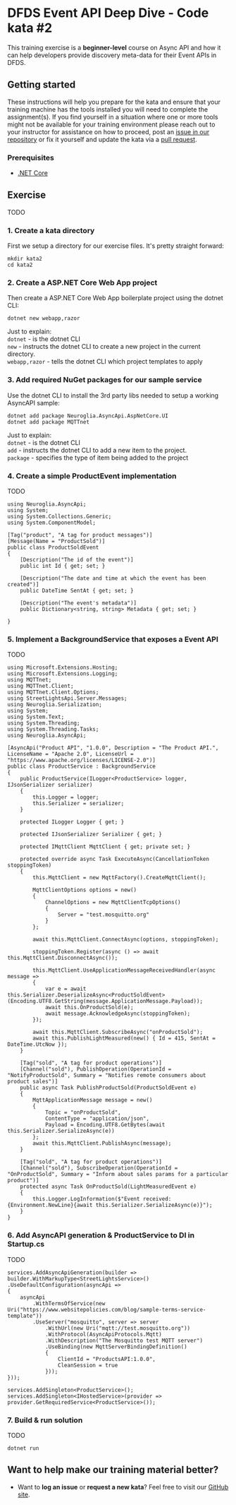 DFDS Event API Deep Dive - Code kata #2
======================================

This training exercise is a **beginner-level** course on Async API and how it can help developers provide discovery meta-data for their Event APIs in DFDS. 

## Getting started
These instructions will help you prepare for the kata and ensure that your training machine has the tools installed you will need to complete the assignment(s). If you find yourself in a situation where one or more tools might not be available for your training environment please reach out to your instructor for assistance on how to proceed, post an [issue in our repository](https://github.com/dfds/dojo/issues) or fix it yourself and update the kata via a [pull request](https://github.com/dfds/dojo/pulls).

### Prerequisites
* [.NET Core](https://dotnet.microsoft.com/en-us/download/dotnet/6.0)

## Exercise
TODO

### 1. Create a kata directory
First we setup a directory for our exercise files. It's pretty straight forward:

```
mkdir kata2
cd kata2
```

### 2. Create a ASP.NET Core Web App project
Then create a ASP.NET Core Web App boilerplate project using the dotnet CLI:

```
dotnet new webapp,razor
```

Just to explain: <br/>
`dotnet` - is the dotnet CLI <br/>
`new` - instructs the dotnet CLI to create a new project in the current directory.<br/>
`webapp,razor` - tells the dotnet CLI which project templates to apply


### 3. Add required NuGet packages for our sample service
Use the dotnet CLI to install the 3rd party libs needed to setup a working AsyncAPI sample:

```
dotnet add package Neuroglia.AsyncApi.AspNetCore.UI
dotnet add package MQTTnet
```

Just to explain: <br/>
`dotnet` - is the dotnet CLI <br/>
`add` - instructs the dotnet CLI to add a new item to the project.<br/>
`package` - specifies the type of item being added to the project


### 4. Create a simple ProductEvent implementation
TODO

```
using Neuroglia.AsyncApi;
using System;
using System.Collections.Generic;
using System.ComponentModel;

[Tag("product", "A tag for product messages")]
[Message(Name = "ProductSold")]
public class ProductSoldEvent
{
    [Description("The id of the event")]
    public int Id { get; set; }

    [Description("The date and time at which the event has been created")]
    public DateTime SentAt { get; set; }

    [Description("The event's metadata")]
    public Dictionary<string, string> Metadata { get; set; }

}
```


### 5. Implement a BackgroundService that exposes a Event API
TODO

```
using Microsoft.Extensions.Hosting;
using Microsoft.Extensions.Logging;
using MQTTnet;
using MQTTnet.Client;
using MQTTnet.Client.Options;
using StreetLightsApi.Server.Messages;
using Neuroglia.Serialization;
using System;
using System.Text;
using System.Threading;
using System.Threading.Tasks;
using Neuroglia.AsyncApi;

[AsyncApi("Product API", "1.0.0", Description = "The Product API.", LicenseName = "Apache 2.0", LicenseUrl = "https://www.apache.org/licenses/LICENSE-2.0")]
public class ProductService : BackgroundService
{
    public ProductService(ILogger<ProductService> logger, IJsonSerializer serializer)
    {
        this.Logger = logger;
        this.Serializer = serializer;
    }

    protected ILogger Logger { get; }

    protected IJsonSerializer Serializer { get; }

    protected IMqttClient MqttClient { get; private set; }

    protected override async Task ExecuteAsync(CancellationToken stoppingToken)
    {
        this.MqttClient = new MqttFactory().CreateMqttClient();

        MqttClientOptions options = new()
        {
            ChannelOptions = new MqttClientTcpOptions()
            {
                Server = "test.mosquitto.org"
            }
        };

        await this.MqttClient.ConnectAsync(options, stoppingToken);

        stoppingToken.Register(async () => await this.MqttClient.DisconnectAsync());

        this.MqttClient.UseApplicationMessageReceivedHandler(async message =>
        {
            var e = await this.Serializer.DeserializeAsync<ProductSoldEvent>(Encoding.UTF8.GetString(message.ApplicationMessage.Payload));
            await this.OnProductSold(e);
            await message.AcknowledgeAsync(stoppingToken);
        });

        await this.MqttClient.SubscribeAsync("onProductSold");
        await this.PublishLightMeasured(new() { Id = 415, SentAt = DateTime.UtcNow });
    }

    [Tag("sold", "A tag for product operations")]
    [Channel("sold"), PublishOperation(OperationId = "NotifyProductSold", Summary = "Notifies remote consumers about product sales")]
    public async Task PublishProductSold(ProductSoldEvent e)
    {
        MqttApplicationMessage message = new()
        {
            Topic = "onProductSold",
            ContentType = "application/json",
            Payload = Encoding.UTF8.GetBytes(await this.Serializer.SerializeAsync(e))
        };
        await this.MqttClient.PublishAsync(message);
    }

    [Tag("sold", "A tag for product operations")]
    [Channel("sold"), SubscribeOperation(OperationId = "OnProductSold", Summary = "Inform about sales params for a particular product")]
    protected async Task OnProductSold(LightMeasuredEvent e)
    {
        this.Logger.LogInformation($"Event received:{Environment.NewLine}{await this.Serializer.SerializeAsync(e)}");
    }
}
```


### 6. Add AsyncAPI generation & ProductService to DI in Startup.cs
TODO

```
services.AddAsyncApiGeneration(builder => builder.WithMarkupType<StreetLightsService>()
.UseDefaultConfiguration(asyncApi =>
{
    asyncApi
        .WithTermsOfService(new Uri("https://www.websitepolicies.com/blog/sample-terms-service-template"))
        .UseServer("mosquitto", server => server
            .WithUrl(new Uri("mqtt://test.mosquitto.org"))
            .WithProtocol(AsyncApiProtocols.Mqtt)
            .WithDescription("The Mosquitto test MQTT server")
            .UseBinding(new MqttServerBindingDefinition()
            {
                ClientId = "ProductsAPI:1.0.0",
                CleanSession = true
            }));
}));

services.AddSingleton<ProductService>();
services.AddSingleton<IHostedService>(provider => provider.GetRequiredService<ProductService>());
```


### 7. Build & run solution
TODO

```
dotnet run
```




## Want to help make our training material better?
 * Want to **log an issue** or **request a new kata**? Feel free to visit our [GitHub site](https://github.com/dfds/dojo/issues).
 